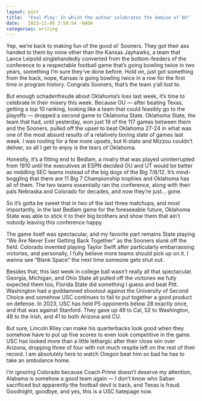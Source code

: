 ```yaml
---
layout: post
title:  "Foul Play: In which the author celebrates the demise of OU"
date:   2023-11-06 3:58:54 -0400
categories: writing
---
```



Yep, we’re back to making fun of the good ol’ Sooners. They got their ass handed to them by none other than the Kansas Jayhawks, a team that Lance Leipold singlehandedly converted from the bottom-feeders of the conference to a respectable football game that’s going bowling twice in two years, something I’m sure they’ve done before. Hold on, just got something from the back, nope, Kansas is going bowling twice in a row for the first time in program history. Congrats Sooners, that’s the team y’all lost to.

But enough schadenfreude about Oklahoma’s loss last week, it’s time to celebrate in their misery this week. Because OU — after beating Texas, getting a top 10 ranking, looking like a team that could feasibly go to the playoffs — dropped a second game to Oklahoma State. Oklahoma State, the team that had, until yesterday, won just 19 of the 117 games between them and the Sooners, pulled off the upset to beat Oklahoma 27-24 in what was one of the most absurd results of a relatively boring slate of games last week. I was rooting for a few more upsets, but K-state and Mizzou couldn’t deliver, so all I get to enjoy is the tears of Oklahoma.

Honestly, it’s a fitting end to Bedlam, a rivalry that was played uninterrupted from 1910 until the executives at ESPN decided OU and UT would be better as middling SEC teams instead of the big dogs of the Big 7/8/12. It’s mind-boggling that there are 11 Big 7 Championship trophies and Oklahoma has all of them. The two teams essentially ran the conference, along with their pals Nebraska and Colorado for decades, and now they’re just… gone.

So it’s gotta be sweet that in two of the last three matchups, and most importantly, in the last Bedlam game for the foreseeable future, Oklahoma State was able to stick it to their big brothers and show them that ain’t nobody leaving this conference happy. 

The game itself was spectacular, and my favorite part remains State playing “We Are Never Ever Getting Back Together” as the Sooners slunk off the field. Colorado invented playing Taylor Swift after particularly embarrassing victories, and personally, I fully believe more teams should pick up on it. I wanna see “Blank Space” the next time someone gets shut out.

Besides that, this last week in college ball wasn’t really all that spectacular. Georgia, Michigan, and Ohio State all pulled off the victories we fully expected them too, Florida State did something I guess and beat Pitt. Washington had a goddamned shootout against the University of Second Choice and somehow USC continues to fail to put together a good product on defense. In 2023, USC has held P5 opponents below 28 exactly once, and that was against Stanford. They gave up 49 to Cal, 52 to Washington, 48 to the Irish, and 41 to both Arizona and CU. 

But sure, Lincoln Riley can make his quarterbacks look good when they somehow have to put up five scores to even look competitive in the game. USC has looked more than a little lethargic after their close win over Arizona, dropping three of four with not much respite left on the rest of their record. I am absolutely here to watch Oregon beat him so bad he has to take an ambulance home.

I’m ignoring Colorado because Coach Prime doesn’t deserve my attention, Alabama is somehow a good team again — I don’t know who Saban sacrificed but apparently the football devil is back, and Texas is fraud. Goodnight, goodbye, and yes, this is a USC hatepage now.